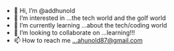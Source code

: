 - 👋 Hi, I’m @addhunold
- 👀 I’m interested in ...the tech world and the golf world
- 🌱 I’m currently learning ...about the tech/coding world
- 💞️ I’m looking to collaborate on ...learning!!!
- 📫 How to reach me ...ahunold87@gmail.com

<!---
addhunold/addhunold is a ✨ special ✨ repository because its `README.md` (this file) appears on your GitHub profile.
You can click the Preview link to take a look at your changes.
--->

